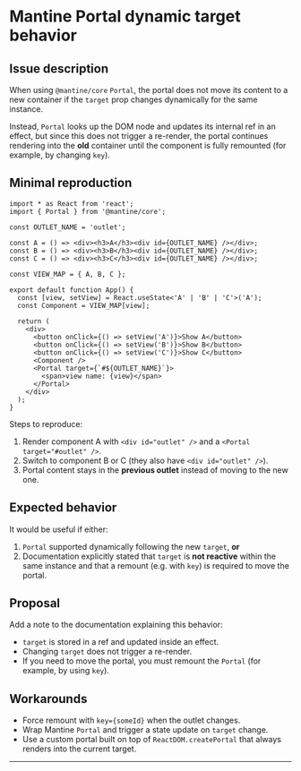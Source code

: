 # Mantine Portal dynamic target behavior

## Issue description

When using `@mantine/core` `Portal`, the portal does not move its content to a new container if the `target` prop changes dynamically for the same instance.

Instead, `Portal` looks up the DOM node and updates its internal ref in an effect, but since this does not trigger a re-render, the portal continues rendering into the **old** container until the component is fully remounted (for example, by changing `key`).

## Minimal reproduction

```tsx
import * as React from 'react';
import { Portal } from '@mantine/core';

const OUTLET_NAME = 'outlet';

const A = () => <div><h3>A</h3><div id={OUTLET_NAME} /></div>;
const B = () => <div><h3>B</h3><div id={OUTLET_NAME} /></div>;
const C = () => <div><h3>C</h3><div id={OUTLET_NAME} /></div>;

const VIEW_MAP = { A, B, C };

export default function App() {
  const [view, setView] = React.useState<'A' | 'B' | 'C'>('A');
  const Component = VIEW_MAP[view];

  return (
    <div>
      <button onClick={() => setView('A')}>Show A</button>
      <button onClick={() => setView('B')}>Show B</button>
      <button onClick={() => setView('C')}>Show C</button>
      <Component />
      <Portal target={`#${OUTLET_NAME}`}>
        <span>view name: {view}</span>
      </Portal>
    </div>
  );
}
```

Steps to reproduce:
1. Render component A with `<div id="outlet" />` and a `<Portal target="#outlet" />`.
2. Switch to component B or C (they also have `<div id="outlet" />`).
3. Portal content stays in the **previous outlet** instead of moving to the new one.

## Expected behavior

It would be useful if either:

1. `Portal` supported dynamically following the new `target`, **or**
2. Documentation explicitly stated that `target` is **not reactive** within the same instance and that a remount (e.g. with `key`) is required to move the portal.

## Proposal

Add a note to the documentation explaining this behavior:

- `target` is stored in a ref and updated inside an effect.
- Changing `target` does not trigger a re-render.
- If you need to move the portal, you must remount the `Portal` (for example, by using `key`).

## Workarounds

- Force remount with `key={someId}` when the outlet changes.
- Wrap Mantine `Portal` and trigger a state update on `target` change.
- Use a custom portal built on top of `ReactDOM.createPortal` that always renders into the current target.
****